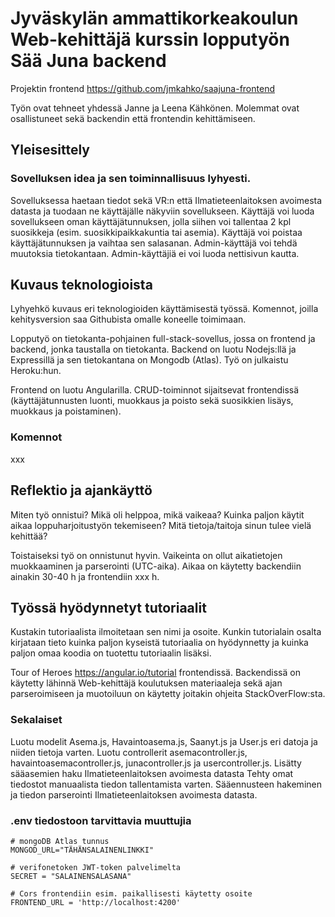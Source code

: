 # Jyväskylän ammattikorkeakoulun Web-kehittäjä kurssin lopputyön Sää Juna backend

Projektin frontend https://github.com/jmkahko/saajuna-frontend

Työn ovat tehneet yhdessä Janne ja Leena Kähkönen. Molemmat ovat osallistuneet sekä backendin että frontendin kehittämiseen.

## Yleisesittely

### Sovelluksen idea ja sen toiminnallisuus lyhyesti.

Sovelluksessa haetaan tiedot sekä VR:n että Ilmatieteenlaitoksen avoimesta datasta ja tuodaan ne käyttäjälle näkyviin sovellukseen. Käyttäjä voi luoda sovellukseen oman käyttäjätunnuksen, jolla siihen voi tallentaa 2 kpl suosikkeja (esim. suosikkipaikkakuntia tai asemia). Käyttäjä voi poistaa käyttäjätunnuksen ja vaihtaa sen salasanan. Admin-käyttäjä voi tehdä muutoksia tietokantaan. Admin-käyttäjiä ei voi luoda nettisivun kautta.

## Kuvaus teknologioista

Lyhyehkö kuvaus eri teknologioiden käyttämisestä työssä.
Komennot, joilla kehitysversion saa Githubista omalle koneelle toimimaan.

Lopputyö on tietokanta-pohjainen full-stack-sovellus, jossa on frontend ja backend, jonka taustalla on tietokanta.
Backend on luotu Nodejs:llä ja Expressillä ja sen tietokantana on Mongodb (Atlas). Työ on julkaistu Heroku:hun.

Frontend on luotu Angularilla. CRUD-toiminnot sijaitsevat frontendissä (käyttäjätunnusten luonti, muokkaus ja poisto sekä suosikkien lisäys, muokkaus ja poistaminen).

### Komennot

xxx

## Reflektio ja ajankäyttö

Miten työ onnistui? Mikä oli helppoa, mikä vaikeaa? Kuinka paljon käytit aikaa loppuharjoitustyön tekemiseen? Mitä tietoja/taitoja sinun tulee vielä kehittää?

Toistaiseksi työ on onnistunut hyvin. Vaikeinta on ollut aikatietojen muokkaaminen ja parserointi (UTC-aika).
Aikaa on käytetty backendiin ainakin 30-40 h ja frontendiin xxx h.

## Työssä hyödynnetyt tutoriaalit

Kustakin tutoriaalista ilmoitetaan sen nimi ja osoite.
Kunkin tutorialain osalta kirjataan tieto kuinka paljon kyseistä tutoriaalia on hyödynnetty ja kuinka paljon omaa koodia on tuotettu tutoriaalin lisäksi.

Tour of Heroes https://angular.io/tutorial frontendissä.
Backendissä on käytetty lähinnä Web-kehittäjä koulutuksen materiaaleja sekä ajan parseroimiseen ja muotoiluun on käytetty joitakin ohjeita StackOverFlow:sta.

### Sekalaiset

Luotu modelit Asema.js, Havaintoasema.js, Saanyt.js ja User.js eri datoja ja niiden tietoja varten.
Luotu controllerit asemacontroller.js, havaintoasemacontroller.js, junacontroller.js ja usercontroller.js.
Lisätty sääasemien haku Ilmatieteenlaitoksen avoimesta datasta
Tehty omat tiedostot manuaalista tiedon tallentamista varten.
Sääennusteen hakeminen ja tiedon parserointi Ilmatieteenlaitoksen avoimesta datasta.

### .env tiedostoon tarvittavia muuttujia

```
# mongoDB Atlas tunnus
MONGOD_URL="TÄHÄNSALAINENLINKKI"

# verifonetoken JWT-token palvelimelta
SECRET = "SALAINENSALASANA"

# Cors frontendiin esim. paikallisesti käytetty osoite
FRONTEND_URL = 'http://localhost:4200'
```
